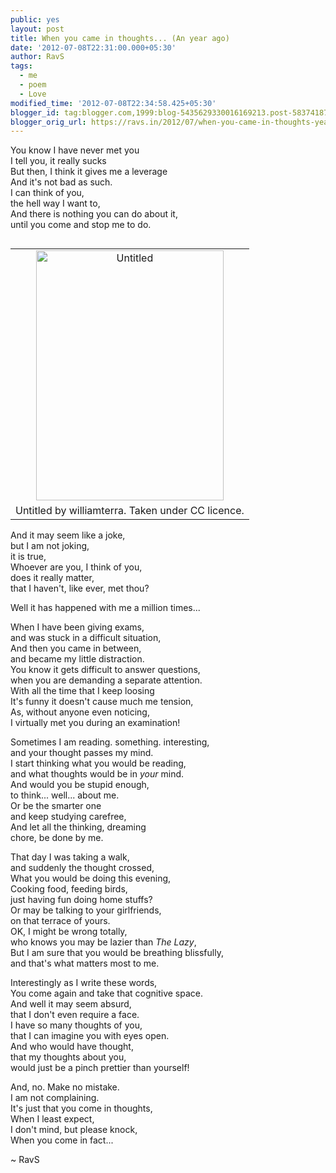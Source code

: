 ```yaml
---
public: yes
layout: post
title: When you came in thoughts... (An year ago)
date: '2012-07-08T22:31:00.000+05:30'
author: RavS
tags:
  - me 
  - poem 
  - Love
modified_time: '2012-07-08T22:34:58.425+05:30'
blogger_id: tag:blogger.com,1999:blog-5435629330016169213.post-583741879920073633
blogger_orig_url: https://ravs.in/2012/07/when-you-came-in-thoughts-year-ago
---
```


You know I have never met you  
I tell you, it really sucks  
But then, I think it gives me a leverage  
And it's not bad as such.  
I can think of you,  
the hell way I want to,  
And there is nothing you can do about it,  
until you come and stop me to do.

<table cellpadding="0" cellspacing="0" class="tr-caption-container" style="float: right; margin-left: 1em; text-align: right;"><tbody><tr><td style="text-align: center;"><a href="http://www.flickr.com/photos/williamterra/4534303577/" style="clear: right; margin-bottom: 1em; margin-left: auto; margin-right: auto;" title="Untitled by williamterra, on Flickr"><img alt="Untitled" height="400" src="http://farm3.staticflickr.com/2754/4534303577_2871fcdc7d_z.jpg" width="300"></a></td></tr><tr><td class="tr-caption" style="text-align: center;">Untitled by williamterra. Taken under CC licence.</td></tr></tbody></table>

And it may seem like a joke,  
but I am not joking,  
it is true,  
Whoever are you, I think of you,  
does it really matter,  
that I haven't, like ever, met thou?

Well it has happened with me a million times...

When I have been giving exams,  
and was stuck in a difficult situation,  
And then you came in between,  
and became my little distraction.  
You know it gets difficult to answer questions,  
when you are demanding a separate attention.  
With all the time that I keep loosing  
It's funny it doesn't cause much me tension,  
As, without anyone even noticing,  
I virtually met you during an examination!

Sometimes I am reading. something. interesting,  
and your thought passes my mind.  
I start thinking what you would be reading,  
and what thoughts would be in _your_ mind.  
And would you be stupid enough,  
to think... well... about me.  
Or be the smarter one  
and keep studying carefree,  
And let all the thinking, dreaming  
chore, be done by me.

That day I was taking a walk,  
and suddenly the thought crossed,  
What you would be doing this evening,  
Cooking food, feeding birds,  
just having fun doing home stuffs?  
Or may be talking to your girlfriends,  
on that terrace of yours.  
OK, I might be wrong totally,  
who knows you may be lazier than _The Lazy_,  
But I am sure that you would be breathing blissfully,  
and that's what matters most to me.

Interestingly as I write these words,  
You come again and take that cognitive space.  
And well it may seem absurd,  
that I don't even require a face.  
I have so many thoughts of you,  
that I can imagine you with eyes open.  
And who would have thought,  
that my thoughts about you,  
would just be a pinch prettier than yourself!

And, no. Make no mistake.  
I am not complaining.  
It's just that you come in thoughts,  
When I least expect,  
I don't mind, but please knock,  
When you come in fact...

~ RavS
